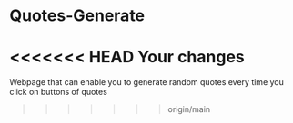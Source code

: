 # Quotes-Generate
<<<<<<< HEAD
Your changes
=======
Webpage that can enable you to generate random quotes every time you click on buttons of quotes
>>>>>>> origin/main

